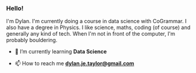 ### Hello!
I'm Dylan. I'm currently doing a course in data science with CoGrammar. I also have a degree in Physics. I like science, maths, coding (of course) and generally any kind of tech. When I'm not in front of the computer, I'm probably bouldering.
- 🌱 I’m currently learning **Data Science**

- 📫 How to reach me **dylan.je.taylor@gmail.com**


